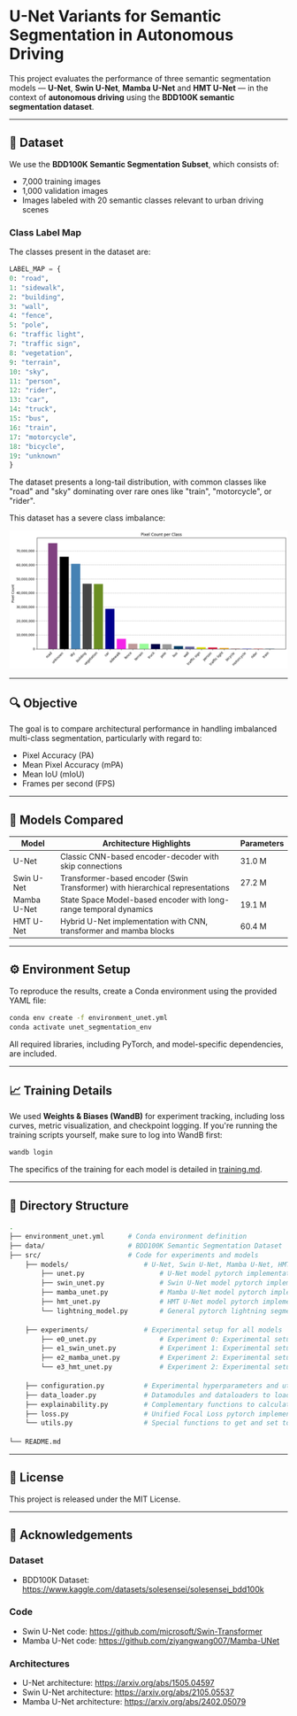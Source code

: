 # U-Net Variants for Semantic Segmentation in Autonomous Driving

This project evaluates the performance of three semantic segmentation models — **U-Net**, **Swin U-Net**, **Mamba U-Net** and **HMT U-Net** — in the context of **autonomous driving** using the **BDD100K semantic segmentation dataset**.

---

## 🚗 Dataset

We use the **BDD100K Semantic Segmentation Subset**, which consists of:

- 7,000 training images  
- 1,000 validation images  
- Images labeled with 20 semantic classes relevant to urban driving scenes

### Class Label Map

The classes present in the dataset are:

```python
LABEL_MAP = {  
0: "road",  
1: "sidewalk",  
2: "building",  
3: "wall",  
4: "fence",  
5: "pole",  
6: "traffic light",  
7: "traffic sign",  
8: "vegetation",  
9: "terrain",  
10: "sky",  
11: "person",  
12: "rider",  
13: "car",  
14: "truck",  
15: "bus",  
16: "train",  
17: "motorcycle",  
18: "bicycle",  
19: "unknown"  
}
```

The dataset presents a long-tail distribution, with common classes like "road" and "sky" dominating over rare ones like "train", "motorcycle", or "rider".

This dataset has a severe class imbalance:

![Pixel Count Bar Plot](imgs/class_imbalance.png)

---

## 🔍 Objective

The goal is to compare architectural performance in handling imbalanced multi-class segmentation, particularly with regard to:

- Pixel Accuracy (PA)
- Mean Pixel Accuracy (mPA)
- Mean IoU (mIoU)
- Frames per second (FPS)

---

## 🧠 Models Compared

| Model        | Architecture Highlights                                 | Parameters |
|--------------|----------------------------------------------------------| --------- |
| U-Net        | Classic CNN-based encoder-decoder with skip connections | 31.0 M |
| Swin U-Net   | Transformer-based encoder (Swin Transformer) with hierarchical representations | 27.2 M |
| Mamba U-Net  | State Space Model-based encoder with long-range temporal dynamics | 19.1 M |
| HMT U-Net  | Hybrid U-Net implementation with CNN, transformer and mamba blocks | 60.4 M |

---

## ⚙️ Environment Setup

To reproduce the results, create a Conda environment using the provided YAML file:

```bash
conda env create -f environment_unet.yml  
conda activate unet_segmentation_env
```

All required libraries, including PyTorch, and model-specific dependencies, are included.

---

## 📈 Training Details


We used **Weights & Biases (WandB)** for experiment tracking, including loss curves, metric visualization, and checkpoint logging. If you're running the training scripts yourself, make sure to log into WandB first:

```bash
wandb login
```

The specifics of the training for each model is detailed in [training.md](training.md).

---

## 📁 Directory Structure

```bash
.
├── environment_unet.yml      # Conda environment definition  
├── data/                     # BDD100K Semantic Segmentation Dataset
├── src/                      # Code for experiments and models
    ├── models/                   # U-Net, Swin U-Net, Mamba U-Net, HMT U-Net architectures
        ├── unet.py                   # U-Net model pytorch implementation
        ├── swin_unet.py              # Swin U-Net model pytorch implementation
        ├── mamba_unet.py             # Mamba U-Net model pytorch implementation
        ├── hmt_unet.py               # HMT U-Net model pytorch implementation
        └── lightning_model.py        # General pytorch lightning segmentation model implementation

    ├── experiments/              # Experimental setup for all models
        ├── e0_unet.py                # Experiment 0: Experimental setup for training and validating U-Net
        ├── e1_swin_unet.py           # Experiment 1: Experimental setup for training and validating Swin U-Net
        ├── e2_mamba_unet.py          # Experiment 2: Experimental setup for training and validating Mamba U-Net
        └── e3_hmt_unet.py            # Experiment 2: Experimental setup for training and validating HMT U-Net

    ├── configuration.py          # Experimental hyperparameters and utility variables to train the models
    ├── data_loader.py            # Datamodules and dataloaders to load the training and validation data
    ├── explainability.py         # Complementary functions to calculate explicability mechanisms such as Saliency
    ├── loss.py                   # Unified Focal Loss pytorch implementation
    └── utils.py                  # Special functions to get and set torch specifics

└── README.md  
```

---

## 📜 License

This project is released under the MIT License.

---

## 🤝 Acknowledgements

### Dataset

- BDD100K Dataset: https://www.kaggle.com/datasets/solesensei/solesensei_bdd100k

### Code

- Swin U-Net code: https://github.com/microsoft/Swin-Transformer  
- Mamba U-Net code: https://github.com/ziyangwang007/Mamba-UNet 

### Architectures

- U-Net architecture: https://arxiv.org/abs/1505.04597
- Swin U-Net architecture: https://arxiv.org/abs/2105.05537
- Mamba U-Net architecture: https://arxiv.org/abs/2402.05079
